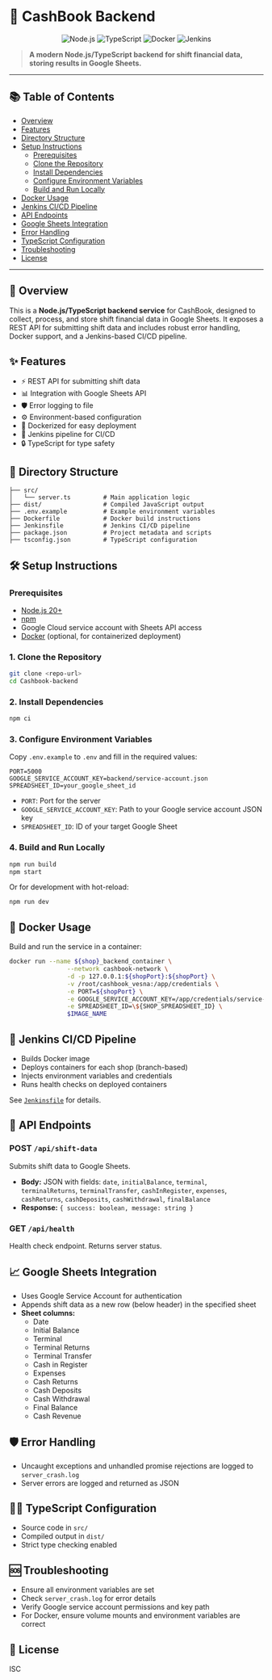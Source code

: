 # 🚀 CashBook Backend

<p align="center">
  <img src="https://img.shields.io/badge/Node.js-20+-green?logo=node.js" alt="Node.js" />
  <img src="https://img.shields.io/badge/TypeScript-blue?logo=typescript" alt="TypeScript" />
  <img src="https://img.shields.io/badge/Docker-ready-blue?logo=docker" alt="Docker" />
  <img src="https://img.shields.io/badge/CI-Jenkins-red?logo=jenkins" alt="Jenkins" />
</p>

> **A modern Node.js/TypeScript backend for shift financial data, storing results in Google Sheets.**

---

## 📚 Table of Contents

- [Overview](#-overview)
- [Features](#-features)
- [Directory Structure](#-directory-structure)
- [Setup Instructions](#️-setup-instructions)
  - [Prerequisites](#prerequisites)
  - [Clone the Repository](#1-clone-the-repository)
  - [Install Dependencies](#2-install-dependencies)
  - [Configure Environment Variables](#3-configure-environment-variables)
  - [Build and Run Locally](#4-build-and-run-locally)
- [Docker Usage](#-docker-usage)
- [Jenkins CI/CD Pipeline](#-jenkins-cicd-pipeline)
- [API Endpoints](#-api-endpoints)
- [Google Sheets Integration](#-google-sheets-integration)
- [Error Handling](#️-error-handling)
- [TypeScript Configuration](#-typescript-configuration)
- [Troubleshooting](#-troubleshooting)
- [License](#-license)

---

## 📝 Overview

This is a **Node.js/TypeScript backend service** for CashBook, designed to collect, process, and store shift financial data in Google Sheets. It exposes a REST API for submitting shift data and includes robust error handling, Docker support, and a Jenkins-based CI/CD pipeline.

## ✨ Features

- ⚡ REST API for submitting shift data
- 📊 Integration with Google Sheets API
- 🛡️ Error logging to file
- ⚙️ Environment-based configuration
- 🐳 Dockerized for easy deployment
- 🤖 Jenkins pipeline for CI/CD
- 🔒 TypeScript for type safety

## 📁 Directory Structure

```text
├── src/
│   └── server.ts         # Main application logic
├── dist/                 # Compiled JavaScript output
├── .env.example          # Example environment variables
├── Dockerfile            # Docker build instructions
├── Jenkinsfile           # Jenkins CI/CD pipeline
├── package.json          # Project metadata and scripts
├── tsconfig.json         # TypeScript configuration
```

## 🛠️ Setup Instructions

### Prerequisites

- [Node.js 20+](https://nodejs.org/)
- [npm](https://www.npmjs.com/)
- Google Cloud service account with Sheets API access
- [Docker](https://www.docker.com/) (optional, for containerized deployment)

### 1. Clone the Repository

```sh
git clone <repo-url>
cd Cashbook-backend
```

### 2. Install Dependencies

```sh
npm ci
```

### 3. Configure Environment Variables

Copy `.env.example` to `.env` and fill in the required values:

```env
PORT=5000
GOOGLE_SERVICE_ACCOUNT_KEY=backend/service-account.json
SPREADSHEET_ID=your_google_sheet_id
```

- `PORT`: Port for the server
- `GOOGLE_SERVICE_ACCOUNT_KEY`: Path to your Google service account JSON key
- `SPREADSHEET_ID`: ID of your target Google Sheet

### 4. Build and Run Locally

```sh
npm run build
npm start
```

Or for development with hot-reload:

```sh
npm run dev
```

## 🐳 Docker Usage

Build and run the service in a container:

```sh
docker run --name ${shop}_backend_container \
                --network cashbook-network \
                -d -p 127.0.0.1:${shopPort}:${shopPort} \
                -v /root/cashbook_vesna:/app/credentials \
                -e PORT=${shopPort} \
                -e GOOGLE_SERVICE_ACCOUNT_KEY=/app/credentials/service-account.json \
                -e SPREADSHEET_ID=\${SHOP_SPREADSHEET_ID} \
                $IMAGE_NAME
```

## 🤖 Jenkins CI/CD Pipeline

- Builds Docker image
- Deploys containers for each shop (branch-based)
- Injects environment variables and credentials
- Runs health checks on deployed containers

See [`Jenkinsfile`](./Jenkinsfile) for details.

## 📡 API Endpoints

### POST `/api/shift-data`

Submits shift data to Google Sheets.

- **Body:** JSON with fields: `date`, `initialBalance`, `terminal`, `terminalReturns`, `terminalTransfer`, `cashInRegister`, `expenses`, `cashReturns`, `cashDeposits`, `cashWithdrawal`, `finalBalance`
- **Response:** `{ success: boolean, message: string }`

### GET `/api/health`

Health check endpoint. Returns server status.

## 📈 Google Sheets Integration

- Uses Google Service Account for authentication
- Appends shift data as a new row (below header) in the specified sheet
- **Sheet columns:**
  - Date
  - Initial Balance
  - Terminal
  - Terminal Returns
  - Terminal Transfer
  - Cash in Register
  - Expenses
  - Cash Returns
  - Cash Deposits
  - Cash Withdrawal
  - Final Balance
  - Cash Revenue

## 🛡️ Error Handling

- Uncaught exceptions and unhandled promise rejections are logged to `server_crash.log`
- Server errors are logged and returned as JSON

## 🧑‍💻 TypeScript Configuration

- Source code in `src/`
- Compiled output in `dist/`
- Strict type checking enabled

## 🆘 Troubleshooting

- Ensure all environment variables are set
- Check `server_crash.log` for error details
- Verify Google service account permissions and key path
- For Docker, ensure volume mounts and environment variables are correct

## 📄 License

ISC
